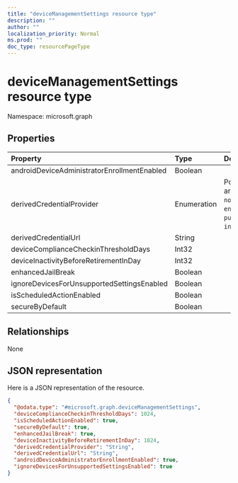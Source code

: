 ```yaml
---
title: "deviceManagementSettings resource type"
description: ""
author: ""
localization_priority: Normal
ms.prod: ""
doc_type: resourcePageType
---
```


# deviceManagementSettings resource type


Namespace: microsoft.graph



## Properties
|Property|Type|Description|
|:---|:---|:---|
|androidDeviceAdministratorEnrollmentEnabled|Boolean||
|derivedCredentialProvider|Enumeration| Possible values are: `notConfigured`, `entrustDataCard`, `purebred`, `xTec`, `intercede`.|
|derivedCredentialUrl|String||
|deviceComplianceCheckinThresholdDays|Int32||
|deviceInactivityBeforeRetirementInDay|Int32||
|enhancedJailBreak|Boolean||
|ignoreDevicesForUnsupportedSettingsEnabled|Boolean||
|isScheduledActionEnabled|Boolean||
|secureByDefault|Boolean||

## Relationships
None

## JSON representation
Here is a JSON representation of the resource.
<!-- {
  "blockType": "resource",
  "@odata.type": "microsoft.graph.deviceManagementSettings"
}
-->
``` json
{
  "@odata.type": "#microsoft.graph.deviceManagementSettings",
  "deviceComplianceCheckinThresholdDays": 1024,
  "isScheduledActionEnabled": true,
  "secureByDefault": true,
  "enhancedJailBreak": true,
  "deviceInactivityBeforeRetirementInDay": 1024,
  "derivedCredentialProvider": "String",
  "derivedCredentialUrl": "String",
  "androidDeviceAdministratorEnrollmentEnabled": true,
  "ignoreDevicesForUnsupportedSettingsEnabled": true
}
```

